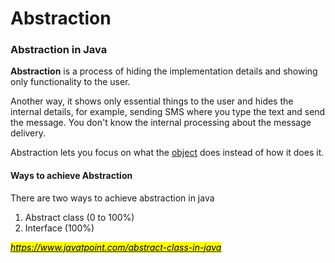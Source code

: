 # Abstraction

### Abstraction in Java

**Abstraction** is a process of hiding the implementation details and showing only functionality to the user.

Another way, it shows only essential things to the user and hides the internal details, for example, sending SMS where you type the text and send the message. You don't know the internal processing about the message delivery.

Abstraction lets you focus on what the [object](https://www.javatpoint.com/object-and-class-in-java) does instead of how it does it.

#### Ways to achieve Abstraction

There are two ways to achieve abstraction in java

1. Abstract class (0 to 100%)
2. Interface (100%)

[_<mark style="background-color:yellow;">https://www.javatpoint.com/abstract-class-in-java</mark>_](https://www.javatpoint.com/abstract-class-in-java)

_<mark style="background-color:yellow;"></mark>_
